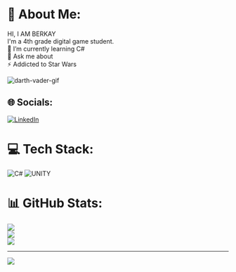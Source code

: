 # 💫 About Me:
HI, I AM BERKAY<br>I'm a 4th grade digital game student.<br>🌱 I’m currently learning C#<br>💬 Ask me about<br>⚡ Addicted to Star Wars

![darth-vader-gif](https://github.com/Bechoarslan/Bechoarslan/assets/92801714/70a0c73b-6ff8-4d69-aa6a-8c4f7f84f5b0)

## 🌐 Socials:
[![LinkedIn](https://img.shields.io/badge/LinkedIn-%230077B5.svg?logo=linkedin&logoColor=white)](https://linkedin.com/in/https://www.linkedin.com/in/berkayarslan-/) 

# 💻 Tech Stack:
![C#](https://img.shields.io/badge/c%23-%23239120.svg?style=for-the-badge&logo=c-sharp&logoColor=white) ![UNITY](https://img.shields.io/badge/Unity-%2320232a.svg?style=for-the-badge&logo=unity&logoColor=white)
# 📊 GitHub Stats:
![](https://github-readme-stats.vercel.app/api?username=Bechoarslan&theme=dark&hide_border=false&include_all_commits=true&count_private=true)<br/>
![](https://github-readme-streak-stats.herokuapp.com/?user=Bechoarslan&theme=dark&hide_border=false)<br/>
![](https://github-readme-stats.vercel.app/api/top-langs/?username=Bechoarslan&theme=dark&hide_border=false&include_all_commits=true&count_private=true&layout=compact)

---
[![](https://visitcount.itsvg.in/api?id=Bechoarslan&icon=0&color=0)](https://visitcount.itsvg.in)

<!-- Proudly created with GPRM ( https://gprm.itsvg.in ) -->
